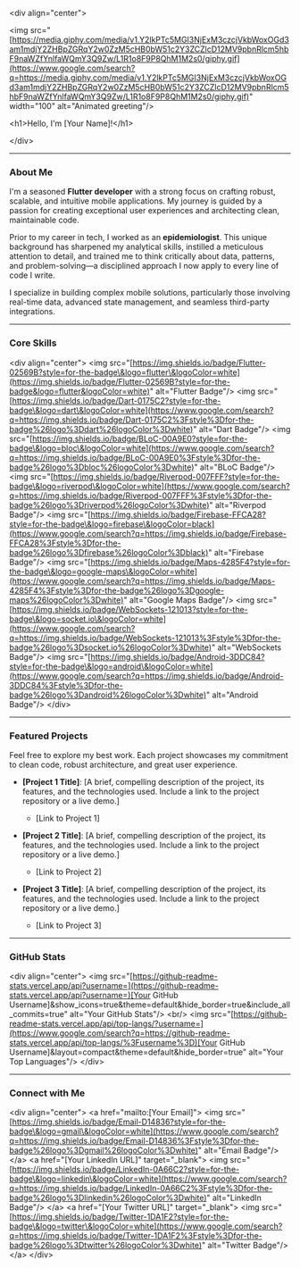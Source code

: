 \<div align="center"\>

\<img src="[https://media.giphy.com/media/v1.Y2lkPTc5MGI3NjExM3czcjVkbWoxOGd3am1mdjY2ZHBpZGRqY2w0ZzM5cHB0bW51c2Y3ZCZlcD12MV9pbnRlcm5hbF9naWZfYnlfaWQmY3Q9Zw/L1R1o8F9P8QhM1M2s0/giphy.gif](https://www.google.com/search?q=https://media.giphy.com/media/v1.Y2lkPTc5MGI3NjExM3czcjVkbWoxOGd3am1mdjY2ZHBpZGRqY2w0ZzM5cHB0bW51c2Y3ZCZlcD12MV9pbnRlcm5hbF9naWZfYnlfaWQmY3Q9Zw/L1R1o8F9P8QhM1M2s0/giphy.gif)" width="100" alt="Animated greeting"/\>

\<h1\>Hello, I'm [Your Name]\!\</h1\>

\</div\>

-----

### About Me

I'm a seasoned **Flutter developer** with a strong focus on crafting robust, scalable, and intuitive mobile applications. My journey is guided by a passion for creating exceptional user experiences and architecting clean, maintainable code.

Prior to my career in tech, I worked as an **epidemiologist**. This unique background has sharpened my analytical skills, instilled a meticulous attention to detail, and trained me to think critically about data, patterns, and problem-solving—a disciplined approach I now apply to every line of code I write.

I specialize in building complex mobile solutions, particularly those involving real-time data, advanced state management, and seamless third-party integrations.

-----

### Core Skills

\<div align="center"\>
\<img src="[https://img.shields.io/badge/Flutter-02569B?style=for-the-badge\&logo=flutter\&logoColor=white](https://img.shields.io/badge/Flutter-02569B?style=for-the-badge&logo=flutter&logoColor=white)" alt="Flutter Badge"/\>
\<img src="[https://img.shields.io/badge/Dart-0175C2?style=for-the-badge\&logo=dart\&logoColor=white](https://www.google.com/search?q=https://img.shields.io/badge/Dart-0175C2%3Fstyle%3Dfor-the-badge%26logo%3Ddart%26logoColor%3Dwhite)" alt="Dart Badge"/\>
\<img src="[https://img.shields.io/badge/BLoC-00A9E0?style=for-the-badge\&logo=bloc\&logoColor=white](https://www.google.com/search?q=https://img.shields.io/badge/BLoC-00A9E0%3Fstyle%3Dfor-the-badge%26logo%3Dbloc%26logoColor%3Dwhite)" alt="BLoC Badge"/\>
\<img src="[https://img.shields.io/badge/Riverpod-007FFF?style=for-the-badge\&logo=riverpod\&logoColor=white](https://www.google.com/search?q=https://img.shields.io/badge/Riverpod-007FFF%3Fstyle%3Dfor-the-badge%26logo%3Driverpod%26logoColor%3Dwhite)" alt="Riverpod Badge"/\>
\<img src="[https://img.shields.io/badge/Firebase-FFCA28?style=for-the-badge\&logo=firebase\&logoColor=black](https://www.google.com/search?q=https://img.shields.io/badge/Firebase-FFCA28%3Fstyle%3Dfor-the-badge%26logo%3Dfirebase%26logoColor%3Dblack)" alt="Firebase Badge"/\>
\<img src="[https://img.shields.io/badge/Maps-4285F4?style=for-the-badge\&logo=google-maps\&logoColor=white](https://www.google.com/search?q=https://img.shields.io/badge/Maps-4285F4%3Fstyle%3Dfor-the-badge%26logo%3Dgoogle-maps%26logoColor%3Dwhite)" alt="Google Maps Badge"/\>
\<img src="[https://img.shields.io/badge/WebSockets-121013?style=for-the-badge\&logo=socket.io\&logoColor=white](https://www.google.com/search?q=https://img.shields.io/badge/WebSockets-121013%3Fstyle%3Dfor-the-badge%26logo%3Dsocket.io%26logoColor%3Dwhite)" alt="WebSockets Badge"/\>
\<img src="[https://img.shields.io/badge/Android-3DDC84?style=for-the-badge\&logo=android\&logoColor=white](https://www.google.com/search?q=https://img.shields.io/badge/Android-3DDC84%3Fstyle%3Dfor-the-badge%26logo%3Dandroid%26logoColor%3Dwhite)" alt="Android Badge"/\>
\</div\>

-----

### Featured Projects

Feel free to explore my best work. Each project showcases my commitment to clean code, robust architecture, and great user experience.

  * **[Project 1 Title]**: [A brief, compelling description of the project, its features, and the technologies used. Include a link to the project repository or a live demo.]

      * [Link to Project 1]

  * **[Project 2 Title]**: [A brief, compelling description of the project, its features, and the technologies used. Include a link to the project repository or a live demo.]

      * [Link to Project 2]

  * **[Project 3 Title]**: [A brief, compelling description of the project, its features, and the technologies used. Include a link to the project repository or a live demo.]

      * [Link to Project 3]

-----

### GitHub Stats

\<div align="center"\>
\<img src="[https://github-readme-stats.vercel.app/api?username=](https://github-readme-stats.vercel.app/api?username=)[Your GitHub Username]\&show\_icons=true\&theme=default\&hide\_border=true\&include\_all\_commits=true" alt="Your GitHub Stats"/\>
\<br/\>
\<img src="[https://github-readme-stats.vercel.app/api/top-langs/?username=](https://www.google.com/search?q=https://github-readme-stats.vercel.app/api/top-langs/%3Fusername%3D)[Your GitHub Username]\&layout=compact\&theme=default\&hide\_border=true" alt="Your Top Languages"/\>
\</div\>

-----

### Connect with Me

\<div align="center"\>
\<a href="mailto:[Your Email]"\>
\<img src="[https://img.shields.io/badge/Email-D14836?style=for-the-badge\&logo=gmail\&logoColor=white](https://www.google.com/search?q=https://img.shields.io/badge/Email-D14836%3Fstyle%3Dfor-the-badge%26logo%3Dgmail%26logoColor%3Dwhite)" alt="Email Badge"/\>
\</a\>
\<a href="[Your LinkedIn URL]" target="\_blank"\>
\<img src="[https://img.shields.io/badge/LinkedIn-0A66C2?style=for-the-badge\&logo=linkedin\&logoColor=white](https://www.google.com/search?q=https://img.shields.io/badge/LinkedIn-0A66C2%3Fstyle%3Dfor-the-badge%26logo%3Dlinkedin%26logoColor%3Dwhite)" alt="LinkedIn Badge"/\>
\</a\>
\<a href="[Your Twitter URL]" target="\_blank"\>
\<img src="[https://img.shields.io/badge/Twitter-1DA1F2?style=for-the-badge\&logo=twitter\&logoColor=white](https://www.google.com/search?q=https://img.shields.io/badge/Twitter-1DA1F2%3Fstyle%3Dfor-the-badge%26logo%3Dtwitter%26logoColor%3Dwhite)" alt="Twitter Badge"/\>
\</a\>
\</div\>
